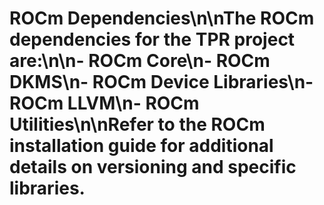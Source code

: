 # ROCm Dependencies\n\nThe ROCm dependencies for the TPR project are:\n\n- ROCm Core\n- ROCm DKMS\n- ROCm Device Libraries\n- ROCm LLVM\n- ROCm Utilities\n\nRefer to the ROCm installation guide for additional details on versioning and specific libraries.

